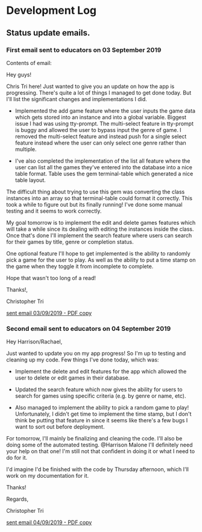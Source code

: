 # Development Log

## Status update emails.

### First email sent to educators on 03 September 2019

Contents of email:

Hey guys!

Chris Tri here! Just wanted to give you an update on how the app is progressing.
There's quite a lot of things I managed to get done today. But I'll list the significant changes and implementations I did.

- Implemented the add game feature where the user inputs the game data which gets stored into an instance and into
a global variable. Biggest issue I had was using tty-prompt. The multi-select feature in tty-prompt is buggy and
allowed the user to bypass input the genre of game. I removed the multi-select feature and instead push for a single
select feature instead where the user can only select one genre rather than multiple.

- I've also completed the implementation of the list all feature where the user can list all the games they've entered into the database into a nice table format. Table uses the gem terminal-table which generated a nice table layout.

The difficult thing about trying to use this gem was converting the class instances into an array so that terminal-table could format it correctly. This took a while to figure out but its finally running! I've done some manual testing and it seems to work correctly.

My goal tomorrow is to implement the edit and delete games features which will take a while since its dealing with
editing the instances inside the class. Once that's done I'll implement the search feature where users can search for their games by title, genre or completion status.

One optional feature I'll hope to get implemented is the ability to randomly pick a game for the user to play. As well as the ability to put a time stamp on the game when they toggle it from incomplete to complete.

Hope that wasn't too long of a read!

Thanks!,

Christopher Tri

[sent email 03/09/2019 - PDF copy](assets/chris-tri-T1A2-6-status-update-03-09-2019.pdf)


### Second email sent to educators on 04 September 2019

Hey Harrison/Rachael,

Just wanted to update you on my app progress!
So I'm up to testing and cleaning up my code.
Few things I've done today, which was:

- Implement the delete and edit features for the app which allowed the user to delete or edit games in their database.

- Updated the search feature which now gives the ability for users to search for games using specific criteria (e.g. by genre or name, etc).

- Also managed to implement the ability to pick a random game to play! Unfortunately, I didn't get time to implement the time stamp, but I don't think be putting that feature in since it seems like there's a few bugs I want to sort out before deployment.

For tomorrow, I'll mainly be finalizing and cleaning the code. I'll also be doing some of the automated
testing. @Harrison Malone I'll definitely need your help on that one! I'm still not that confident in doing it or what I need to do for it.

I'd imagine I'd be finished with the code by Thursday afternoon, which I'll work on my documentation for it.

Thanks!

Regards,

Christopher Tri

[sent email 04/09/2019 - PDF copy](assets/chris-tri-T1A2-6-status-update-04-09-2019.pdf)